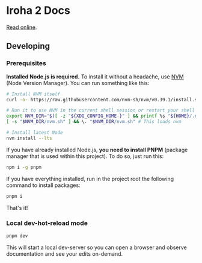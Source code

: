 # Iroha 2 Docs

[Read online](https://hyperledger.github.io/iroha-2-docs/).

## Developing

### Prerequisites

**Installed Node.js is required.** To install it without a headache, use [NVM](https://github.com/nvm-sh/nvm#installing-and-updating) (Node Version Manager). You can run something like this:

```bash
# Install NVM itself
curl -o- https://raw.githubusercontent.com/nvm-sh/nvm/v0.39.1/install.sh | bash

# Run it to use NVM in the current shell session or restart your shell
export NVM_DIR="$([ -z "${XDG_CONFIG_HOME-}" ] && printf %s "${HOME}/.nvm" || printf %s "${XDG_CONFIG_HOME}/nvm")"
[ -s "$NVM_DIR/nvm.sh" ] && \. "$NVM_DIR/nvm.sh" # This loads nvm

# Install latest Node
nvm install --lts
```

If you have already installed Node.js, **you need to install PNPM** (package manager that is used within this project). To do so, just run this:

```bash
npm i -g pnpm
```

If you have everything installed, run in the project root the following command to install packages:

```bash
pnpm i
```

That's it!

### Local dev-hot-reload mode

```bash
pnpm dev
```

This will start a local dev-server so you can open a browser and observe documentation and see your edits on-demand.
